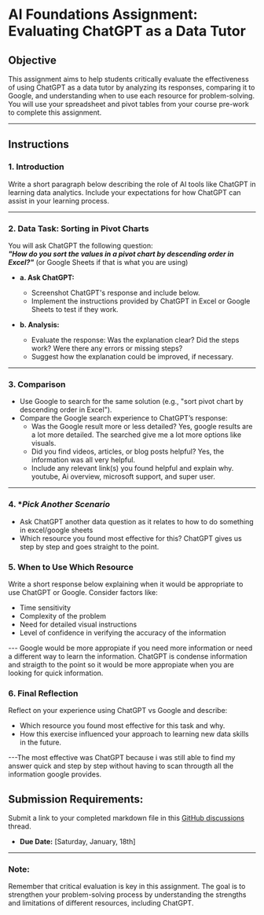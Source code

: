 # **AI Foundations Assignment: Evaluating ChatGPT as a Data Tutor**

## **Objective**  
This assignment aims to help students critically evaluate the effectiveness of using ChatGPT as a data tutor by analyzing its responses, comparing it to Google, and understanding when to use each resource for problem-solving. You will use your spreadsheet and pivot tables from your course pre-work to complete this assignment.  

---

## **Instructions**

### 1. **Introduction**  
Write a short paragraph below describing the role of AI tools like ChatGPT in learning data analytics. Include your expectations for how ChatGPT can assist in your learning process.

---

### 2. **Data Task: Sorting in Pivot Charts**  

You will ask ChatGPT the following question:  
**_"How do you sort the values in a pivot chart by descending order in Excel?"_** (or Google Sheets if that is what you are using) 

- **a. Ask ChatGPT:**  
  - Screenshot ChatGPT's response and include below. 
  - Implement the instructions provided by ChatGPT in Excel or Google Sheets to test if they work.
    

- **b. Analysis:**  
  - Evaluate the response: Was the explanation clear? Did the steps work? Were there any errors or missing steps?  
  - Suggest how the explanation could be improved, if necessary.

---

### 3. **Comparison**  
- Use Google to search for the same solution (e.g., "sort pivot chart by descending order in Excel").  
- Compare the Google search experience to ChatGPT’s response:  
  - Was the Google result more or less detailed? Yes, google results are a lot more detailed. The searched give me a lot more options like visuals. 
  - Did you find videos, articles, or blog posts helpful?  Yes, the information was all very helpful. 
  - Include any relevant link(s) you found helpful and explain why.
    youtube, Ai overview, microsoft support, and super user. 

---

### 4. **Pick Another Scenario*  
- Ask ChatGPT another data question as it relates to how to do something in excel/google sheets 
- Which resource you found most effective for this? 
  ChatGPT gives us step by step and goes straight to the point.

### 5. **When to Use Which Resource**  
Write a short response below explaining when it would be appropriate to use ChatGPT or Google. Consider factors like:  
- Time sensitivity  
- Complexity of the problem  
- Need for detailed visual instructions  
- Level of confidence in verifying the accuracy of the information  

--- Google would be more appropiate if you need more information or need a different way to learn the information. ChatGPT is condense information and straigth to the point so it would be more appropiate when you are looking for quick information. 

### 6. **Final Reflection**  
Reflect on your experience using ChatGPT vs Google and describe:  
- Which resource you found most effective for this task and why.  
- How this exercise influenced your approach to learning new data skills in the future.  

---The most effective was ChatGPT because i was still able to find my answer quick and step by step without having to scan througth all the information google provides. 

## **Submission Requirements:**  
Submit a link to your completed markdown file in this [GitHub discussions](https://github.com/Tech-Moms/data-analytics-winter-2025/discussions/4) thread.  
- **Due Date:** [Saturday, January, 18th]  

---

### **Note:**  
Remember that critical evaluation is key in this assignment. The goal is to strengthen your problem-solving process by understanding the strengths and limitations of different resources, including ChatGPT.
